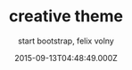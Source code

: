 ---
title: creative theme
github: 'https://github.com/volny/creative-theme-jekyll'
demo: 'https://volny.github.io/creative-theme-jekyll'
author: 'start bootstrap, felix volny'
ssg:
  - Jekyll
cms:
  - No Cms
date: 2015-09-13T04:48:49.000Z
github_branch: master
stale: true
---